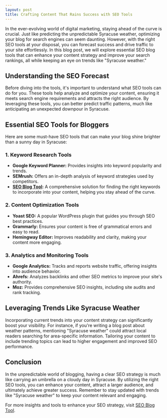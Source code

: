 ```yaml
---
layout: post
title: Crafting Content That Rains Success with SEO Tools
---
```



In the ever-evolving world of digital marketing, staying ahead of the curve is crucial. Just like predicting the unpredictable Syracuse weather, optimizing your blog for search engines can seem daunting. However, with the right SEO tools at your disposal, you can forecast success and drive traffic to your site effortlessly. In this blog post, we will explore essential SEO blog tools that can enhance your content strategy and improve your search rankings, all while keeping an eye on trends like "Syracuse weather."

## Understanding the SEO Forecast

Before diving into the tools, it's important to understand what SEO tools can do for you. These tools help analyze and optimize your content, ensuring it meets search engine requirements and attracts the right audience. By leveraging these tools, you can better predict traffic patterns, much like anticipating an unexpected downpour in Syracuse.

## Essential SEO Tools for Bloggers

Here are some must-have SEO tools that can make your blog shine brighter than a sunny day in Syracuse:

### 1. **Keyword Research Tools**
   - **Google Keyword Planner:** Provides insights into keyword popularity and trends.
   - **SEMrush:** Offers an in-depth analysis of keyword strategies used by competitors.
   - **[SEO Blog Tool](https://seoblogtool.com/):** A comprehensive solution for finding the right keywords to incorporate into your content, helping you stay ahead of the curve.

### 2. **Content Optimization Tools**
   - **Yoast SEO:** A popular WordPress plugin that guides you through SEO best practices.
   - **Grammarly:** Ensures your content is free of grammatical errors and easy to read.
   - **Hemingway Editor:** Improves readability and clarity, making your content more engaging.

### 3. **Analytics and Monitoring Tools**
   - **Google Analytics:** Tracks and reports website traffic, offering insights into audience behavior.
   - **Ahrefs:** Analyzes backlinks and other SEO metrics to improve your site's authority.
   - **Moz:** Provides comprehensive SEO insights, including site audits and rank tracking.

## Leveraging Trends Like Syracuse Weather

Incorporating current trends into your content strategy can significantly boost your visibility. For instance, if you're writing a blog post about weather patterns, mentioning "Syracuse weather" could attract local readers searching for area-specific information. Tailoring your content to include trending topics can lead to higher engagement and improved SEO performance.

## Conclusion

In the unpredictable world of blogging, having a clear SEO strategy is much like carrying an umbrella on a cloudy day in Syracuse. By utilizing the right SEO tools, you can enhance your content, attract a larger audience, and ultimately achieve greater success. Remember to stay updated with trends like "Syracuse weather" to keep your content relevant and engaging.

For more insights and tools to enhance your SEO strategy, visit [SEO Blog Tool](https://seoblogtool.com/).